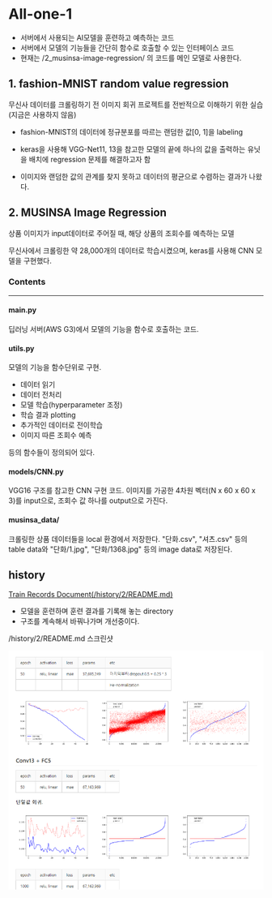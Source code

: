 # All-one-1
- 서버에서 사용되는 AI모델을 훈련하고 예측하는 코드
- 서버에서 모델의 기능들을 간단히 함수로 호출할 수 있는 인터페이스 코드
- 현재는 /2_musinsa-image-regression/ 의 코드를 메인 모델로 사용한다.

## 1. fashion-MNIST random value regression
무신사 데이터를 크롤링하기 전 이미지 회귀 프로젝트를 전반적으로 이해하기 위한 실습(지금은 사용하지 않음)

- fashion-MNIST의 데이터에 정규분포를 따르는 랜덤한 값[0, 1]을 labeling

- keras을 사용해 VGG-Net11, 13을 참고한 모델의 끝에 하나의 값을 출력하는 유닛을 배치에 regression 문제를 해결하고자 함

- 이미지와 랜덤한 값의 관계를 찾지 못하고 데이터의 평균으로 수렴하는 결과가 나왔다.


## 2. MUSINSA Image Regression

상품 이미지가 input데이터로 주어질 때, 해당 상품의 조회수를 예측하는 모델

무신사에서 크롤링한 약 28,000개의 데이터로 학습시켰으며, keras를 사용해 CNN 모델을 구현했다.

### Contents
--------------
#### main.py
딥러닝 서버(AWS G3)에서 모델의 기능을 함수로 호출하는 코드.

#### utils.py
모델의 기능을 함수단위로 구현.
- 데이터 읽기
- 데이터 전처리
- 모델 학습(hyperparameter 조정)
- 학습 결과 plotting
- 추가적인 데이터로 전이학습
- 이미지 따른 조회수 예측

등의 함수들이 정의되어 있다.

#### models/CNN.py
VGG16 구조를 참고한 CNN 구현 코드.
이미지를 가공한 4차원 벡터(N x 60 x 60 x 3)를 input으로, 조회수 값 하나를 output으로 가진다.

#### musinsa_data/
크롤링한 상품 데이터들을 local 환경에서 저장한다.
"단화.csv", "셔츠.csv" 등의 table data와
"단화/1.jpg", "단화/1368.jpg" 등의 image data로 저장된다.

## history
[Train Records Document(/history/2/README.md)](https:/https://git.swmgit.org/swmaestro/all-one-1/blob/master/history/2/README.md)
- 모델을 훈련하며 훈련 결과를 기록해 놓는 directory
- 구조를 계속해서 바꿔나가며 개선중이다.

/history/2/README.md 스크린샷
<div>
 <img src="/history/2/images/screenshot.png"/>
</div>